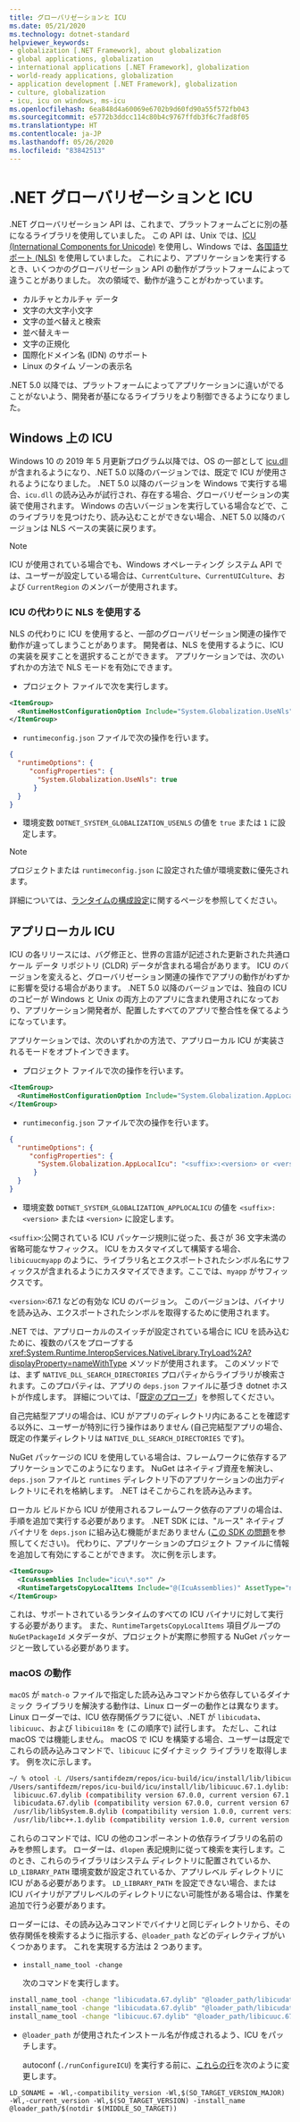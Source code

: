 ```yaml
---
title: グローバリゼーションと ICU
ms.date: 05/21/2020
ms.technology: dotnet-standard
helpviewer_keywords:
- globalization [.NET Framework], about globalization
- global applications, globalization
- international applications [.NET Framework], globalization
- world-ready applications, globalization
- application development [.NET Framework], globalization
- culture, globalization
- icu, icu on windows, ms-icu
ms.openlocfilehash: 6ea848d4a60069e6702b9d60fd90a55f572fb043
ms.sourcegitcommit: e5772b3ddcc114c80b4c9767ffdb3f6c7fad8f05
ms.translationtype: HT
ms.contentlocale: ja-JP
ms.lasthandoff: 05/26/2020
ms.locfileid: "83842513"
---
```

# <a name="net-globalization-and-icu"></a>.NET グローバリゼーションと ICU

.NET グローバリゼーション API は、これまで、プラットフォームごとに別の基になるライブラリを使用していました。 この API は、Unix では、[ICU (International Components for Unicode)](http://site.icu-project.org/home) を使用し、Windows では、[各国語サポート (NLS)](/windows/win32/intl/national-language-support) を使用していました。 これにより、アプリケーションを実行するとき、いくつかのグローバリゼーション API の動作がプラットフォームによって違うことがありました。 次の領域で、動作が違うことがわかっています。

- カルチャとカルチャ データ
- 文字の大文字小文字
- 文字の並べ替えと検索
- 並べ替えキー
- 文字の正規化
- 国際化ドメイン名 (IDN) のサポート
- Linux のタイム ゾーンの表示名

.NET 5.0 以降では、プラットフォームによってアプリケーションに違いがでることがないよう、開発者が基になるライブラリをより制御できるようになりました。

## <a name="icu-on-windows"></a>Windows 上の ICU

Windows 10 の 2019 年 5 月更新プログラム以降では、OS の一部として [icu.dll](/windows/win32/intl/international-components-for-unicode--icu-) が含まれるようになり、.NET 5.0 以降のバージョンでは、既定で ICU が使用されるようになりました。 .NET 5.0 以降のバージョンを Windows で実行する場合、`icu.dll` の読み込みが試行され、存在する場合、グローバリゼーションの実装で使用されます。  Windows の古いバージョンを実行している場合などで、このライブラリを見つけたり、読み込むことができない場合、.NET 5.0 以降のバージョンは NLS ベースの実装に戻ります。

> [!NOTE]
> ICU が使用されている場合でも、Windows オペレーティング システム API では、ユーザーが設定している場合は、`CurrentCulture`、`CurrentUICulture`、および `CurrentRegion` のメンバーが使用されます。

### <a name="using-nls-instead-of-icu"></a>ICU の代わりに NLS を使用する

NLS の代わりに ICU を使用すると、一部のグローバリゼーション関連の操作で動作が違ってしまうことがあります。 開発者は、NLS を使用するように、ICU の実装を戻すことを選択することができます。 アプリケーションでは、次のいずれかの方法で NLS モードを有効にできます。

- プロジェクト ファイルで次を実行します。

```xml
<ItemGroup>
  <RuntimeHostConfigurationOption Include="System.Globalization.UseNls" Value="true" />
</ItemGroup>
```

- `runtimeconfig.json` ファイルで次の操作を行います。

```json
{
  "runtimeOptions": {
     "configProperties": {
       "System.Globalization.UseNls": true
      }
  }
}
```

- 環境変数 `DOTNET_SYSTEM_GLOBALIZATION_USENLS` の値を `true` または `1` に設定します。

> [!NOTE]
> プロジェクトまたは `runtimeconfig.json` に設定された値が環境変数に優先されます。

詳細については、[ランタイムの構成設定](../../core/run-time-config/globalization.md#nls)に関するページを参照してください。

## <a name="app-local-icu"></a>アプリローカル ICU

ICU の各リリースには、バグ修正と、世界の言語が記述された更新された共通ロケール データ リポジトリ (CLDR) データが含まれる場合があります。 ICU のバージョンを変えると、グローバリゼーション関連の操作でアプリの動作がわずかに影響を受ける場合があります。  .NET 5.0 以降のバージョンでは、独自の ICU のコピーが Windows と Unix の両方上のアプリに含まれ使用されになっており、アプリケーション開発者が、配置したすべてのアプリで整合性を保てるようになっています。

アプリケーションでは、次のいずれかの方法で、アプリローカル ICU が実装されるモードをオプトインできます。

- プロジェクト ファイルで次の操作を行います。

```xml
<ItemGroup>
  <RuntimeHostConfigurationOption Include="System.Globalization.AppLocalIcu" Value="<suffix>:<version> or <version>" />
</ItemGroup>
```

- `runtimeconfig.json` ファイルで次の操作を行います。

```json
{
  "runtimeOptions": {
     "configProperties": {
       "System.Globalization.AppLocalIcu": "<suffix>:<version> or <version>"
      }
  }
}
```

- 環境変数 `DOTNET_SYSTEM_GLOBALIZATION_APPLOCALICU` の値を `<suffix>:<version>` または `<version>` に設定します。

`<suffix>`:公開されている ICU パッケージ規則に従った、長さが 36 文字未満の省略可能なサフィックス。 ICU をカスタマイズして構築する場合、`libicuucmyapp` のように、ライブラリ名とエクスポートされたシンボル名にサフィックスが含まれるようにカスタマイズできます。ここでは、`myapp` がサフィックスです。

`<version>`:67.1 などの有効な ICU のバージョン。 このバージョンは、バイナリを読み込み、エクスポートされたシンボルを取得するために使用されます。

.NET では、アプリローカルのスイッチが設定されている場合に ICU を読み込むために、複数のパスをプローブする <xref:System.Runtime.InteropServices.NativeLibrary.TryLoad%2A?displayProperty=nameWithType> メソッドが使用されます。 このメソッドでは、まず `NATIVE_DLL_SEARCH_DIRECTORIES` プロパティからライブラリが検索されます。このプロパティは、アプリの `deps.json` ファイルに基づき dotnet ホストが作成します。 詳細については、「[既定のプローブ](../../core/dependency-loading/default-probing.md)」を参照してください。

自己完結型アプリの場合は、ICU がアプリのディレクトリ内にあることを確認する以外に、ユーザーが特別に行う操作はありません (自己完結型アプリの場合、既定の作業ディレクトリは `NATIVE_DLL_SEARCH_DIRECTORIES` です)。

NuGet パッケージの ICU を使用している場合は、フレームワークに依存するアプリケーションでこのようになります。 NuGet はネイティブ資産を解決し、`deps.json` ファイルと `runtimes` ディレクトリ下のアプリケーションの出力ディレクトリにそれを格納します。 .NET はそこからこれを読み込みます。

ローカル ビルドから ICU が使用されるフレームワーク依存のアプリの場合は、手順を追加で実行する必要があります。 .NET SDK には、"ルース" ネイティブ バイナリを `deps.json` に組み込む機能がまだありません ([この SDK の問題](https://github.com/dotnet/sdk/issues/11373)を参照してください)。 代わりに、アプリケーションのプロジェクト ファイルに情報を追加して有効にすることができます。 次に例を示します。

```xml
<ItemGroup>
  <IcuAssemblies Include="icu\*.so*" />
  <RuntimeTargetsCopyLocalItems Include="@(IcuAssemblies)" AssetType="native" CopyLocal="true" DestinationSubDirectory="runtimes/linux-x64/native/" DestinationSubPath="%(FileName)%(Extension)" RuntimeIdentifier="linux-x64" NuGetPackageId="System.Private.Runtime.UnicodeData" />
</ItemGroup>
```

これは、サポートされているランタイムのすべての ICU バイナリに対して実行する必要があります。 また、`RuntimeTargetsCopyLocalItems` 項目グループの `NuGetPackageId` メタデータが、プロジェクトが実際に参照する NuGet パッケージと一致している必要があります。

### <a name="macos-behavior"></a>macOS の動作

`macOS` が `match-o` ファイルで指定した読み込みコマンドから依存しているダイナミック ライブラリを解決する動作は、Linux ローダーの動作とは異なります。 Linux ローダーでは、ICU 依存関係グラフに従い、.NET が `libicudata`、`libicuuc`、および `libicui18n` を (この順序で) 試行します。 ただし、これは macOS では機能しません。 macOS で ICU を構築する場合、ユーザーは既定でこれらの読み込みコマンドで、`libicuuc` にダイナミック ライブラリを取得します。 例を次に示します。

```sh
~/ % otool -L /Users/santifdezm/repos/icu-build/icu/install/lib/libicuuc.67.1.dylib
/Users/santifdezm/repos/icu-build/icu/install/lib/libicuuc.67.1.dylib:
 libicuuc.67.dylib (compatibility version 67.0.0, current version 67.1.0)
 libicudata.67.dylib (compatibility version 67.0.0, current version 67.1.0)
 /usr/lib/libSystem.B.dylib (compatibility version 1.0.0, current version 1281.100.1)
 /usr/lib/libc++.1.dylib (compatibility version 1.0.0, current version 902.1.0)
```

これらのコマンドでは、ICU の他のコンポーネントの依存ライブラリの名前のみを参照します。 ローダーは、`dlopen` 表記規則に従って検索を実行します。このとき、これらのライブラリはシステム ディレクトリに配置されているか、`LD_LIBRARY_PATH` 環境変数が設定されているか、アプリレベル ディレクトリに ICU がある必要があります。 `LD_LIBRARY_PATH` を設定できない場合、または ICU バイナリがアプリレベルのディレクトリにない可能性がある場合は、作業を追加で行う必要があります。

ローダーには、その読み込みコマンドでバイナリと同じディレクトリから、その依存関係を検索するように指示する、`@loader_path` などのディレクティブがいくつかあります。 これを実現する方法は 2 つあります。

- `install_name_tool -change`

  次のコマンドを実行します。

```bash
install_name_tool -change "libicudata.67.dylib" "@loader_path/libicudata.67.dylib" /path/to/libicuuc.67.1.dylib
install_name_tool -change "libicudata.67.dylib" "@loader_path/libicudata.67.dylib" /path/to/libicui18n.67.1.dylib
install_name_tool -change "libicuuc.67.dylib" "@loader_path/libicuuc.67.dylib" /path/to/libicui18n.67.1.dylib
```

- `@loader_path` が使用されたインストール名が作成されるよう、ICU をパッチします。

  autoconf (`./runConfigureICU`) を実行する前に、[これらの行](https://github.com/unicode-org/icu/blob/ef91cc3673d69a5e00407cda94f39fcda3131451/icu4c/source/config/mh-darwin#L32-L37)を次のように変更します。

```
LD_SONAME = -Wl,-compatibility_version -Wl,$(SO_TARGET_VERSION_MAJOR) -Wl,-current_version -Wl,$(SO_TARGET_VERSION) -install_name @loader_path/$(notdir $(MIDDLE_SO_TARGET))
```
